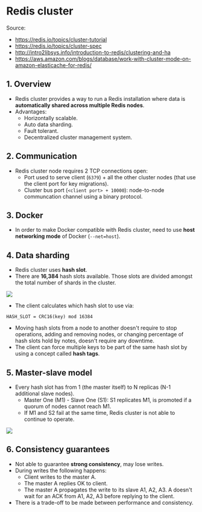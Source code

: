 # Redis cluster

Source:

- <https://redis.io/topics/cluster-tutorial>
- <https://redis.io/topics/cluster-spec>
- <http://intro2libsys.info/introduction-to-redis/clustering-and-ha>
- <https://aws.amazon.com/blogs/database/work-with-cluster-mode-on-amazon-elasticache-for-redis/>

## 1. Overview

- Redis cluster provides a way to run a Redis installation where data is **automatically shared across multiple Redis nodes**.
- Advantages:
  - Horizontally scalable.
  - Auto data sharding.
  - Fault tolerant.
  - Decentralized cluster management system.

## 2. Communication

- Redis cluster node requires 2 TCP connections open:
  - Port used to serve client (`6379`) + all the other cluster nodes (that use the client port for key migrations).
  - Cluster bus port (`<client port> + 10000`): node-to-node communcation channel using a binary protocol.

## 3. Docker

- In order to make Docker compatible with Redis cluster, need to use **host networking mode** of Docker (`--net=host`).

## 4. Data sharding

- Redis cluster uses **hash slot**.
- There are **16,384** hash slots available. Those slots are divided amongst the total number of shards in the cluster.

![](https://d2908q01vomqb2.cloudfront.net/887309d048beef83ad3eabf2a79a64a389ab1c9f/2019/07/26/ClusterModeElasticache2.png)

- The client calculates which hash slot to use via:

```
HASH_SLOT = CRC16(key) mod 16384
```

- Moving hash slots from a node to another doesn't require to stop operations, adding and removing nodes, or changing percentage of hash slots hold by notes, doesn't require any downtime.
- The client can force multiple keys to be part of the same hash slot by using a concept called **hash tags**.

## 5. Master-slave model

- Every hash slot has from 1 (the master itself) to N replicas (N-1 additional slave nodes).
  - Master One (M1) - Slave One (S1): S1 replicates M1, is promoted if a quorum of nodes cannot reach M1.
  - If M1 and S2 fail at the same time, Redis cluster is not able to continue to operate.

![](http://intro2libsys.info/introduction-to-redis/static/img/six-node-redis-cluster.png)

## 6. Consistency guarantees

- Not able to guarantee **strong consistency**, may lose writes.
- During writes the following happens:
  - Client writes to the master A.
  - The master A replies OK to client.
  - The master A propagates the write to its slave A1, A2, A3. A doesn't wait for an ACK from A1, A2, A3 before replying to the client.
- There is a trade-off to be made between performance and consistency.
